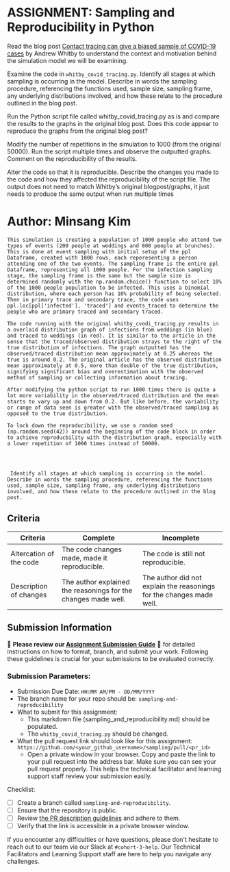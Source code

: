 # ASSIGNMENT: Sampling and Reproducibility in Python

Read the blog post [Contact tracing can give a biased sample of COVID-19 cases](https://andrewwhitby.com/2020/11/24/contact-tracing-biased/) by Andrew Whitby to understand the context and motivation behind the simulation model we will be examining.

Examine the code in `whitby_covid_tracing.py`. Identify all stages at which sampling is occurring in the model. Describe in words the sampling procedure, referencing the functions used, sample size, sampling frame, any underlying distributions involved, and how these relate to the procedure outlined in the blog post.

Run the Python script file called whitby_covid_tracing.py as is and compare the results to the graphs in the original blog post. Does this code appear to reproduce the graphs from the original blog post?

Modify the number of repetitions in the simulation to 1000 (from the original 50000). Run the script multiple times and observe the outputted graphs. Comment on the reproducibility of the results.

Alter the code so that it is reproducible. Describe the changes you made to the code and how they affected the reproducibility of the script file. The output does not need to match Whitby’s original blogpost/graphs, it just needs to produce the same output when run multiple times

# Author: Minsang Kim

```
This simulation is creating a population of 1000 people who attend two types of events (200 people at weddings and 800 people at brunches). This is done at event sampling with initial setup of the ppl Dataframe, created with 1000 rows, each reperesenting a person attending one of the two events. The sampling frame is the entire ppl Dataframe, representing all 1000 people. For the infection sampling stage, the sampling frame is the same but the sample size is determined randomly with the np.random.choice() function to select 10% of the 1000 people population to be infected. This uses a binomial distribution, where each person has 10% probability of being selected. Then in primary trace and secondary trace, the code uses ppl.loc[ppl['infected'], 'traced'] and events_traced to determine the people who are primary traced and secondary traced.

The code running with the original whitby_cvodi_tracing.py results in a overlaid distribution graph of infections from weddings (in blue) and traced to weddings (in red). It is similar to the article in the sense that the traced/observed distribution strays to the right of the true distribution of infections. The graph outputted has the observed/traced distribution mean approximately at 0.25 whereas the true is around 0.2. The original article has the observed distribution mean approximately at 0.5, more than double of the true distribution, signifying significant bias and overestimation with the observed method of sampling or collecting information about tracing. 

After modifying the python script to run 1000 times there is quite a lot more variability in the observed/traced distribution and the mean starts to vary up and down from 0.2. But like before, the variability or range of data seen is greater with the observed/traced sampling as opposed to the true distribution.

To lock down the reproducibility, we use a random seed (np.random.seed(42)) around the beginning of the code block in order to achieve reproducbility with the distribution graph, especially with a lower repetition of 1000 times instead of 50000. 




 Identify all stages at which sampling is occurring in the model. Describe in words the sampling procedure, referencing the functions used, sample size, sampling frame, any underlying distributions involved, and how these relate to the procedure outlined in the blog post.

```


## Criteria

|Criteria|Complete|Incomplete|
|--------|----|----|
|Altercation of the code|The code changes made, made it reproducible.|The code is still not reproducible.|
|Description of changes|The author explained the reasonings for the changes made well.|The author did not explain the reasonings for the changes made well.|

## Submission Information

🚨 **Please review our [Assignment Submission Guide](https://github.com/UofT-DSI/onboarding/blob/main/onboarding_documents/submissions.md)** 🚨 for detailed instructions on how to format, branch, and submit your work. Following these guidelines is crucial for your submissions to be evaluated correctly.

### Submission Parameters:
* Submission Due Date: `HH:MM AM/PM - DD/MM/YYYY`
* The branch name for your repo should be: `sampling-and-reproducibility`
* What to submit for this assignment:
    * This markdown file (sampling_and_reproducibility.md) should be populated.
    * The `whitby_covid_tracing.py` should be changed.
* What the pull request link should look like for this assignment: `https://github.com/<your_github_username>/sampling/pull/<pr_id>`
    * Open a private window in your browser. Copy and paste the link to your pull request into the address bar. Make sure you can see your pull request properly. This helps the technical facilitator and learning support staff review your submission easily.

Checklist:
- [ ] Create a branch called `sampling-and-reproducibility`.
- [ ] Ensure that the repository is public.
- [ ] Review [the PR description guidelines](https://github.com/UofT-DSI/onboarding/blob/main/onboarding_documents/submissions.md#guidelines-for-pull-request-descriptions) and adhere to them.
- [ ] Verify that the link is accessible in a private browser window.

If you encounter any difficulties or have questions, please don't hesitate to reach out to our team via our Slack at `#cohort-3-help`. Our Technical Facilitators and Learning Support staff are here to help you navigate any challenges.
